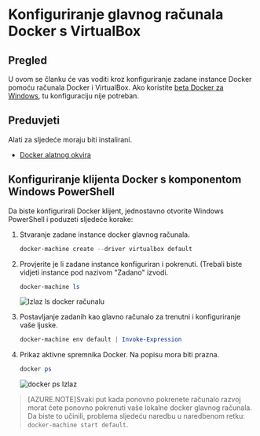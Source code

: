 <properties
   pageTitle="Konfiguriranje glavnog računala Docker s VirtualBox | Microsoft Azure"
   description="Detaljne upute za konfiguriranje zadane instance Docker pomoću računala Docker i VirtualBox"
   services="azure-container-service"
   documentationCenter="na"
   authors="mlearned"
   manager="douge"
   editor="" />
<tags
   ms.service="multiple"
   ms.devlang="dotnet"
   ms.topic="article"
   ms.tgt_pltfrm="na"
   ms.workload="multiple"
   ms.date="06/08/2016"
   ms.author="mlearned" />

# <a name="configure-a-docker-host-with-virtualbox"></a>Konfiguriranje glavnog računala Docker s VirtualBox

## <a name="overview"></a>Pregled
U ovom se članku će vas voditi kroz konfiguriranje zadane instance Docker pomoću računala Docker i VirtualBox. Ako koristite [beta Docker za Windows](http://beta.docker.com/), tu konfiguraciju nije potreban.

## <a name="prerequisites"></a>Preduvjeti
Alati za sljedeće moraju biti instalirani.

- [Docker alatnog okvira](https://www.docker.com/products/overview#/docker_toolbox)

## <a name="configuring-the-docker-client-with-windows-powershell"></a>Konfiguriranje klijenta Docker s komponentom Windows PowerShell

Da biste konfigurirali Docker klijent, jednostavno otvorite Windows PowerShell i poduzeti sljedeće korake:

1. Stvaranje zadane instance docker glavnog računala.

    ```PowerShell
    docker-machine create --driver virtualbox default
    ```
 
1. Provjerite je li zadane instance konfiguriran i pokrenuti. (Trebali biste vidjeti instance pod nazivom "Zadano" izvodi.

    ```PowerShell
    docker-machine ls 
    ```
        
    ![Izlaz ls docker računalu][0]
 
1. Postavljanje zadanih kao glavno računalo za trenutni i konfiguriranje vaše ljuske.

    ```PowerShell
    docker-machine env default | Invoke-Expression
    ```

1. Prikaz aktivne spremnika Docker. Na popisu mora biti prazna.

    ```PowerShell
    docker ps
    ```

    ![docker ps Izlaz][1]
 
> [AZURE.NOTE]Svaki put kada ponovno pokrenete računalo razvoj morat ćete ponovno pokrenuti vaše lokalne docker glavnog računala.
> Da biste to učinili, problema sljedeću naredbu u naredbenom retku: `docker-machine start default`.

[0]: ./media/vs-azure-tools-docker-setup/docker-machine-ls.png
[1]: ./media/vs-azure-tools-docker-setup/docker-ps.png
